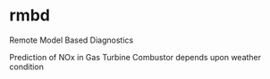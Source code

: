 # rmbd
Remote Model Based Diagnostics  


Prediction of NOx in Gas Turbine Combustor depends upon weather condition
